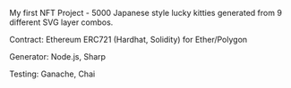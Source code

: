 My first NFT Project - 5000 Japanese style lucky kitties generated from 9 different SVG layer combos.

Contract: Ethereum ERC721 (Hardhat, Solidity) for Ether/Polygon

Generator: Node.js, Sharp

Testing: Ganache, Chai
